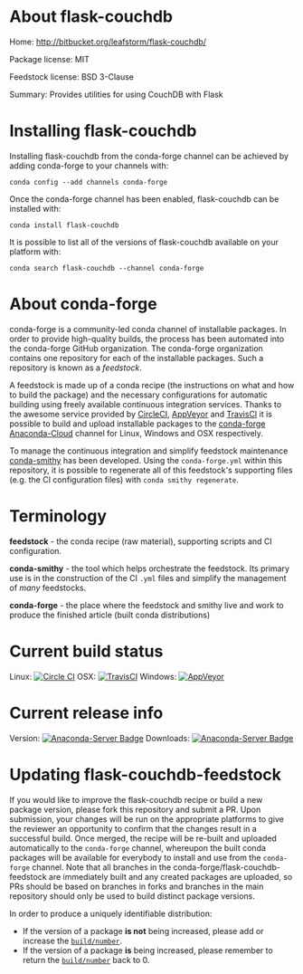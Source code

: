 About flask-couchdb
===================

Home: http://bitbucket.org/leafstorm/flask-couchdb/

Package license: MIT

Feedstock license: BSD 3-Clause

Summary: Provides utilities for using CouchDB with Flask



Installing flask-couchdb
========================

Installing flask-couchdb from the conda-forge channel can be achieved by adding conda-forge to your channels with:

```
conda config --add channels conda-forge
```

Once the conda-forge channel has been enabled, flask-couchdb can be installed with:

```
conda install flask-couchdb
```

It is possible to list all of the versions of flask-couchdb available on your platform with:

```
conda search flask-couchdb --channel conda-forge
```


About conda-forge
=================

conda-forge is a community-led conda channel of installable packages.
In order to provide high-quality builds, the process has been automated into the
conda-forge GitHub organization. The conda-forge organization contains one repository
for each of the installable packages. Such a repository is known as a *feedstock*.

A feedstock is made up of a conda recipe (the instructions on what and how to build
the package) and the necessary configurations for automatic building using freely
available continuous integration services. Thanks to the awesome service provided by
[CircleCI](https://circleci.com/), [AppVeyor](http://www.appveyor.com/)
and [TravisCI](https://travis-ci.org/) it is possible to build and upload installable
packages to the [conda-forge](https://anaconda.org/conda-forge)
[Anaconda-Cloud](http://docs.anaconda.org/) channel for Linux, Windows and OSX respectively.

To manage the continuous integration and simplify feedstock maintenance
[conda-smithy](http://github.com/conda-forge/conda-smithy) has been developed.
Using the ``conda-forge.yml`` within this repository, it is possible to regenerate all of
this feedstock's supporting files (e.g. the CI configuration files) with ``conda smithy regenerate``.


Terminology
===========

**feedstock** - the conda recipe (raw material), supporting scripts and CI configuration.

**conda-smithy** - the tool which helps orchestrate the feedstock.
                   Its primary use is in the construction of the CI ``.yml`` files
                   and simplify the management of *many* feedstocks.

**conda-forge** - the place where the feedstock and smithy live and work to
                  produce the finished article (built conda distributions)

Current build status
====================

Linux: [![Circle CI](https://circleci.com/gh/conda-forge/flask-couchdb-feedstock.svg?style=shield)](https://circleci.com/gh/conda-forge/flask-couchdb-feedstock)
OSX: [![TravisCI](https://travis-ci.org/conda-forge/flask-couchdb-feedstock.svg?branch=master)](https://travis-ci.org/conda-forge/flask-couchdb-feedstock)
Windows: [![AppVeyor](https://ci.appveyor.com/api/projects/status/github/conda-forge/flask-couchdb-feedstock?svg=True)](https://ci.appveyor.com/project/conda-forge/flask-couchdb-feedstock/branch/master)

Current release info
====================
Version: [![Anaconda-Server Badge](https://anaconda.org/conda-forge/flask-couchdb/badges/version.svg)](https://anaconda.org/conda-forge/flask-couchdb)
Downloads: [![Anaconda-Server Badge](https://anaconda.org/conda-forge/flask-couchdb/badges/downloads.svg)](https://anaconda.org/conda-forge/flask-couchdb)


Updating flask-couchdb-feedstock
================================

If you would like to improve the flask-couchdb recipe or build a new
package version, please fork this repository and submit a PR. Upon submission,
your changes will be run on the appropriate platforms to give the reviewer an
opportunity to confirm that the changes result in a successful build. Once
merged, the recipe will be re-built and uploaded automatically to the
`conda-forge` channel, whereupon the built conda packages will be available for
everybody to install and use from the `conda-forge` channel.
Note that all branches in the conda-forge/flask-couchdb-feedstock are
immediately built and any created packages are uploaded, so PRs should be based
on branches in forks and branches in the main repository should only be used to
build distinct package versions.

In order to produce a uniquely identifiable distribution:
 * If the version of a package **is not** being increased, please add or increase
   the [``build/number``](http://conda.pydata.org/docs/building/meta-yaml.html#build-number-and-string).
 * If the version of a package **is** being increased, please remember to return
   the [``build/number``](http://conda.pydata.org/docs/building/meta-yaml.html#build-number-and-string)
   back to 0.
